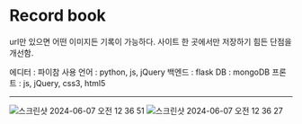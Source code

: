 <h1>Record book</h1>

url만 있으면 어떤 이미지든 기록이 가능하다. 사이트 한 곳에서만 저장하기 힘든 단점을 개선함.

에디터 : 파이참
사용 언어 : python, js, jQuery
백엔드 : flask
DB : mongoDB
프론트 : js, jQuery, css3, html5

-----------------------------------------------------------------------

![스크린샷 2024-06-07 오전 12 36 51](https://github.com/Katie27-maker/PythonProject/assets/59760987/1ee67e74-169a-491d-9f9b-01ec27323493)
![스크린샷 2024-06-07 오전 12 36 27](https://github.com/Katie27-maker/PythonProject/assets/59760987/d07fbde5-db3d-4942-890c-96d2f5c5ac7e)


